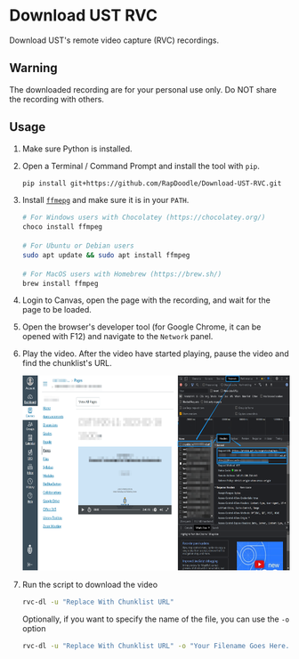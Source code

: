 # Download UST RVC
Download UST's remote video capture (RVC) recordings.

## Warning

The downloaded recording are for your personal use only. Do NOT share the recording with others.

## Usage

1. Make sure Python is installed. 

1. Open a Terminal / Command Prompt and install the tool with `pip`.

    ```bash
    pip install git+https://github.com/RapDoodle/Download-UST-RVC.git
    ```

1. Install [`ffmepg`](https://ffmpeg.org/) and make sure it is in your `PATH`.

    ```bash
    # For Windows users with Chocolatey (https://chocolatey.org/)
    choco install ffmpeg

    # For Ubuntu or Debian users
    sudo apt update && sudo apt install ffmpeg

    # For MacOS users with Homebrew (https://brew.sh/)
    brew install ffmpeg
    ```

1. Login to Canvas, open the page with the recording, and wait for the page to be loaded.

1. Open the browser's developer tool (for Google Chrome, it can be opened with F12) and navigate to the `Network` panel.

1. Play the video. After the video have started playing, pause the video and find the chunklist's URL. 

    <img src="guide.png?raw=true" height="350">

1. Run the script to download the video

    ```bash
    rvc-dl -u "Replace With Chunklist URL"
    ```

    Optionally, if you want to specify the name of the file, you can use the `-o` option

    ```bash
    rvc-dl -u "Replace With Chunklist URL" -o "Your Filename Goes Here.mp4"
    ```
